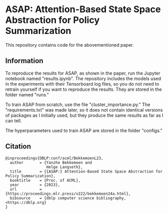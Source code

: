 # ASAP: Attention-Based State Space Abstraction for Policy Summarization

This repository contains code for the abovementioned paper.

## Information

To reproduce the results for ASAP, as shown in the paper, run the Jupyter notebook named "results.ipynb". The repository includes the models used in the experiments with their Tensorboard log files, so you do not need to retrain yourself if you want to reproduce the results. They are stored in the folder named "runs."

To train ASAP from scratch, use the file "cluster_importance.py." The "requirements.txt" was made later, so it does not contain identical versions of packages as I initially used, but they produce the same results as far as I can tell.

The hyperparameters used to train ASAP are stored in the folder "configs."

## Citation

```lang-tex
@inproceedings{DBLP:conf/acml/BekkemoenL23,
  author       = {Yanzhe Bekkemoen and
                  Helge Langseth},
  title        = {{ASAP:} Attention-Based State Space Abstraction for Policy Summarization},
  booktitle    = {Proc. of ACML},
  year         = {2023},
  url          = {https://proceedings.mlr.press/v222/bekkemoen24a.html},
  bibsource    = {dblp computer science bibliography, <https://dblp.org}
}
```
